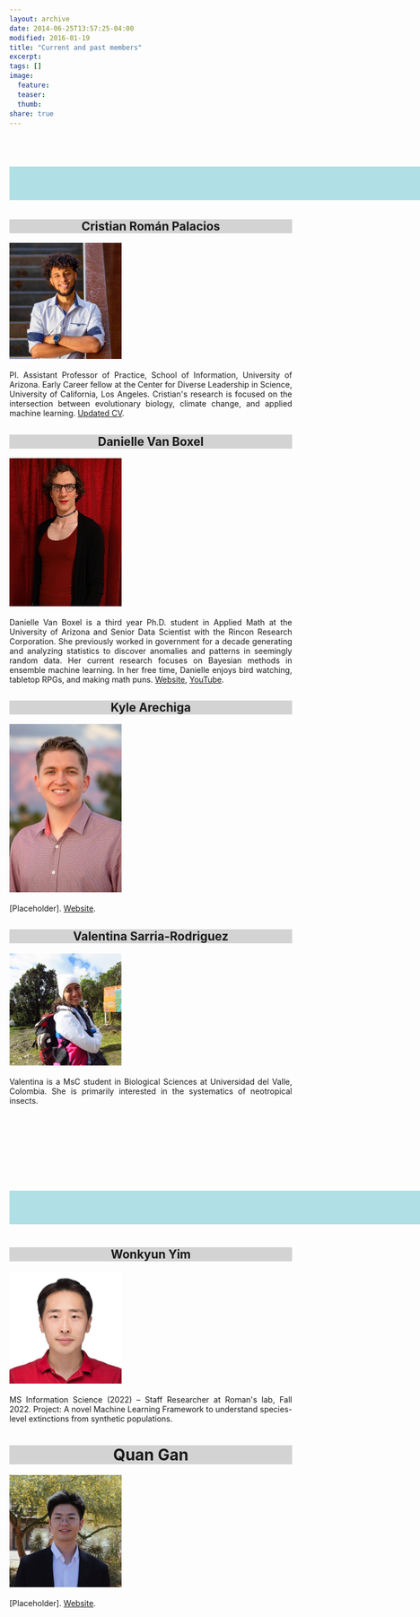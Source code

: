 ```yaml
---
layout: archive
date: 2014-06-25T13:57:25-04:00
modified: 2016-01-19
title: "Current and past members"
excerpt:
tags: []
image:
  feature:
  teaser:
  thumb:
share: true
---
```


<div class="tiles">
<div class="tile">
<h1 class="post-title"  style="background-color:powderblue; text-align: center; width: 420%; font-size:50px;" itemprop="headline">Current members</h1>
</div><!-- /.tile -->
</div>

<div class="tiles">
<div class="tile">
  <h2 class="post-title"  style="background-color:lightgrey; text-align: center; width: 100%;" itemprop="headline">Cristian Román Palacios</h2>
  <p align="justify">
  <img src="images/Cristian.jpg" width="200">  <br> <br>
  PI. Assistant Professor of Practice, School of Information, University of Arizona. Early Career fellow at the Center for Diverse Leadership in Science, University of California, Los Angeles. Cristian's research is focused on the intersection between evolutionary biology, climate change, and applied machine learning. <a href="https://cromanpa94.github.io/cromanpa//CV/">Updated CV</a>.
  </p>
</div><!-- /.tile -->

<div class="tile">
  <h2 class="post-title"  style="background-color:lightgrey;  text-align: center; width: 100%;" itemprop="headline">Danielle Van Boxel</h2>
  <p align="justify">
  <img src="images/danielle_vb_profile.jpg" width="200">  <br> <br>
  Danielle Van Boxel is a third year Ph.D. student in Applied Math at the University of Arizona and Senior Data Scientist with the Rincon Research Corporation. She previously worked in government for a decade generating and analyzing statistics to discover anomalies and patterns in seemingly random data. Her current research focuses on Bayesian methods in ensemble machine learning. In her free time, Danielle enjoys bird watching, tabletop RPGs, and making math puns. <a href="https://appliedmath.arizona.edu/person/danielle-van-boxel">Website</a>, <a href="https://www.youtube.com/@DanVanBoxel">YouTube</a>.
  </p>
</div><!-- /.tile -->

<div class="tile">
  <h2 class="post-title"  style="background-color:lightgrey; text-align: center; width: 100%;" itemprop="headline">Kyle Arechiga</h2>
  <p align="justify">
  <img src="images/KyleA.jpg" width="200">  <br> <br>
  [Placeholder]. <a href="https://www.linkedin.com/in/kyle-arechiga-007a92132">Website</a>.
  </p>
</div><!-- /.tile -->

<div class="tile">
  <h2 class="post-title"  style="background-color:lightgrey; text-align: center; width: 100%;" itemprop="headline">Valentina Sarria-Rodriguez</h2>
  <p align="justify">
  <img src="images/Valentina.jpg" width="200">  <br> <br>
  Valentina is a MsC student in Biological Sciences at Universidad del Valle, Colombia. She is primarily interested in the systematics of neotropical insects.
  </p>
</div><!-- /.tile -->
</div><!-- /.tiles -->


<br> <br> <br> <br>

<div class="tiles">
<div class="tile">
<h2 class="post-title"  style="background-color:powderblue; text-align: center; width: 420%; font-size:50px;" itemprop="headline">Past members</h2>
</div><!-- /.tile -->
</div>


<div class="tiles">

<div class="tile">
  <h2 class="post-title"  style="background-color:lightgrey; text-align: center; width: 100%;" itemprop="headline">Wonkyun Yim</h2>
  <p align="justify">
  <img src="images/Wonkyun.jpg" width="200">  <br> <br>
  MS Information Science (2022) – Staff Researcher at Roman's lab, Fall 2022. Project: A novel Machine Learning Framework to understand species-level extinctions from synthetic populations.
  </p>
</div>

<div class="tile">
  <h1 class="post-title"  style="background-color:lightgrey; text-align: center; width: 100%;" itemprop="headline">Quan Gan</h1>
  <p align="justify">
  <img src="images/Quan.jpg" width="200">  <br> <br>
  [Placeholder]. <a href="https://www.linkedin.com/in/quan-gan-028a78172">Website</a>.
  </p>
</div><!-- /.tile -->
</div><!-- /.tile -->


